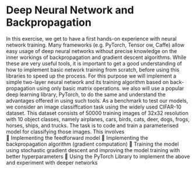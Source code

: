 # Deep Neural Network and Backpropagation
 In this exercise, we get to have a first hands-on experience with neural network training. Many frameworks (e.g.
PyTorch, Tensor
ow, Caffe) allow easy usage of deep neural networks without precise knowledge on the inner
workings of backpropagation and gradient descent algorithms. While these are very useful tools, it is important
to get a good understanding of how to implement basic network training from scratch, before using this libraries
to speed up the process. For this purpose we will implement a simple two-layer neural network and its training
algorithm based on back-propagation using only basic matrix operations. we also
will use a popular deep learning library, PyTorch, to do the same and understand the advantages offered in
using such tools.
As a benchmark to test our models, we consider an image classiffcation task using the widely used CIFAR-10
dataset. This dataset consists of 50000 training images of 32x32 resolution with 10 object classes, namely
airplanes, cars, birds, cats, deer, dogs, frogs, horses, ships, and trucks. The task is to code and train a
parameterised model for classifying those images. This involves <br/>
 Implementing the feedforward model 
 Implementing the backpropagation algorithm (gradient computation)
 Training the model using stochastic gradient descent and improving the model training with better hyperparameters
 Using the PyTorch Library to implement the above and experiment with deeper networks 
